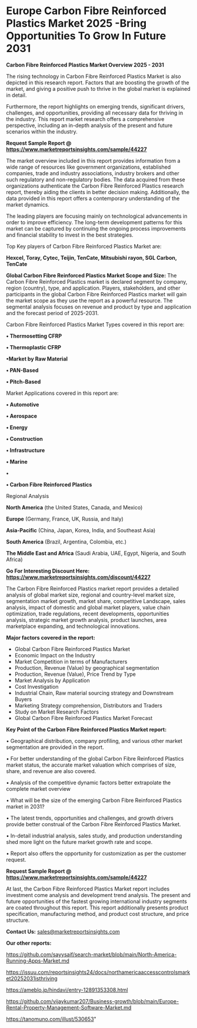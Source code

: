 # Europe Carbon Fibre Reinforced Plastics Market 2025 -Bring Opportunities To Grow In Future 2031

<Strong> Carbon Fibre Reinforced Plastics Market Overview 2025 - 2031</strong>

The rising technology in Carbon Fibre Reinforced Plastics Market is also depicted in this research report. Factors that are boosting the growth of the market, and giving a positive push to thrive in the global market is explained in detail.

Furthermore, the report highlights on emerging trends, significant drivers, challenges, and opportunities, providing all necessary data for thriving in the industry. This report market research offers a comprehensive perspective, including an in-depth analysis of the present and future scenarios within the industry.

<strong>Request Sample Report @ <a href=https://www.marketreportsinsights.com/sample/44227>https://www.marketreportsinsights.com/sample/44227</a></strong>

The market overview included in this report provides information from a wide range of resources like government organizations, established companies, trade and industry associations, industry brokers and other such regulatory and non-regulatory bodies. The data acquired from these organizations authenticate the Carbon Fibre Reinforced Plastics research report, thereby aiding the clients in better decision making. Additionally, the data provided in this report offers a contemporary understanding of the market dynamics.

The leading players are focusing mainly on technological advancements in order to improve efficiency. The long-term development patterns for this market can be captured by continuing the ongoing process improvements and financial stability to invest in the best strategies.

Top Key players of Carbon Fibre Reinforced Plastics Market are:

<strong>Hexcel, Toray, Cytec, Teijin, TenCate, Mitsubishi rayon, SGL Carbon, TenCate</strong>

<strong><b>Global Carbon Fibre Reinforced Plastics Market Scope and Size:</b></strong>
The Carbon Fibre Reinforced Plastics market is declared segment by company, region (country), type, and application. Players, stakeholders, and other participants in the global Carbon Fibre Reinforced Plastics market will gain the market scope as they use the report as a powerful resource. The segmental analysis focuses on revenue and product by type and application and the forecast period of 2025-2031.

Carbon Fibre Reinforced Plastics Market Types covered in this report are:

<strong>•  Thermosetting CFRP

•  Thermoplastic CFRP

•Market by Raw Material

•  PAN-Based

•  Pitch-Based</strong>

Market Applications covered in this report are:

<strong>•  Automotive

•  Aerospace

•  Energy

•  Construction

•  Infrastructure

•  Marine

•  

•  Carbon Fibre Reinforced Plastics</strong> 

Regional Analysis

<strong>North America</strong> (the United States, Canada, and Mexico)

<strong>Europe</strong> (Germany, France, UK, Russia, and Italy)

<strong>Asia-Pacific</strong> (China, Japan, Korea, India, and Southeast Asia)

<strong>South America</strong> (Brazil, Argentina, Colombia, etc.)

<strong>The Middle East and Africa</strong> (Saudi Arabia, UAE, Egypt, Nigeria, and South Africa)

<strong>Go For Interesting Discount Here: <a href=https://www.marketreportsinsights.com/discount/44227>https://www.marketreportsinsights.com/discount/44227</a></strong>

The Carbon Fibre Reinforced Plastics market report provides a detailed analysis of global market size, regional and country-level market size, segmentation market growth, market share, competitive Landscape, sales analysis, impact of domestic and global market players, value chain optimization, trade regulations, recent developments, opportunities analysis, strategic market growth analysis, product launches, area marketplace expanding, and technological innovations.

<strong><b>Major factors covered in the report:</b></strong>
<ul>
  <li>Global Carbon Fibre Reinforced Plastics Market </li>
  <li>Economic Impact on the Industry</li>
  <li>Market Competition in terms of Manufacturers</li>
  <li>Production, Revenue (Value) by geographical segmentation</li>
  <li>Production, Revenue (Value), Price Trend by Type</li>
  <li>Market Analysis by Application</li>
  <li>Cost Investigation</li>
  <li>Industrial Chain, Raw material sourcing strategy and Downstream Buyers</li>
  <li>Marketing Strategy comprehension, Distributors and Traders</li>
  <li>Study on Market Research Factors</li>
  <li>Global Carbon Fibre Reinforced Plastics Market Forecast</li>
</ul>

<strong><b>Key Point of the Carbon Fibre Reinforced Plastics Market report:</b></strong>

• Geographical distribution, company profiling, and various other market segmentation are provided in the report.

• For better understanding of the global Carbon Fibre Reinforced Plastics market status, the accurate market valuation which comprises of size, share, and revenue are also covered.

• Analysis of the competitive dynamic factors better extrapolate the complete market overview

• What will be the size of the emerging Carbon Fibre Reinforced Plastics market in 2031?

• The latest trends, opportunities and challenges, and growth drivers provide better construal of the Carbon Fibre Reinforced Plastics Market.

• In-detail industrial analysis, sales study, and production understanding shed more light on the future market growth rate and scope.

• Report also offers the opportunity for customization as per the customer request.

<strong>Request Sample Report @ <a href=https://www.marketreportsinsights.com/sample/44227>https://www.marketreportsinsights.com/sample/44227</a></strong>

At last, the Carbon Fibre Reinforced Plastics Market report includes investment come analysis and development trend analysis. The present and future opportunities of the fastest growing international industry segments are coated throughout this report. This report additionally presents product specification, manufacturing method, and product cost structure, and price structure.

<strong>Contact Us:</strong>
sales@marketreportsinsights.com

<strong>Our other reports:</strong>

<a href=https://github.com/sayysaif/search-market/blob/main/North-America-Running-Apps-Market.md>https://github.com/sayysaif/search-market/blob/main/North-America-Running-Apps-Market.md</a>

<a href=https://issuu.com/reportsinsights24/docs/northamericaaccesscontrolsmarket20252031isthriving>https://issuu.com/reportsinsights24/docs/northamericaaccesscontrolsmarket20252031isthriving</a>

<a href=https://ameblo.jp/hindavi/entry-12891353308.html>https://ameblo.jp/hindavi/entry-12891353308.html</a>

<a href=https://github.com/vijaykumar207/Business-growth/blob/main/Europe-Rental-Property-Management-Software-Market.md>https://github.com/vijaykumar207/Business-growth/blob/main/Europe-Rental-Property-Management-Software-Market.md</a>

<a href=https://tanomuno.com/illust/530653>https://tanomuno.com/illust/530653</a>"
